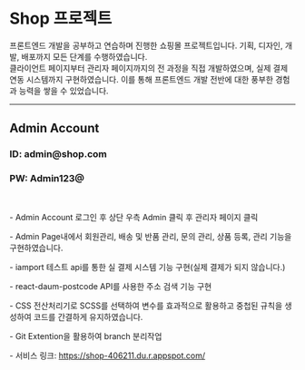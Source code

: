 <h1>Shop 프로젝트</h1>

<p>프론트엔드 개발을 공부하고 연습하며 진행한 쇼핑몰 프로젝트입니다. 기획, 디자인, 개발, 배포까지 모든 단계를 수행하였습니다.<br> 클라이언트 페이지부터 관리자 페이지까지의 전 과정을 직접 개발하였으며, 실제 결제 연동 시스템까지 구현하였습니다. 이를 통해 프론트엔드 개발 전반에 대한 풍부한 경험과 능력을 쌓을 수 있었습니다.</p>

<hr/>
<h2>Admin Account</h2>
<h3>ID: admin@shop.com</h3>
<h3>PW: Admin123@</h3>
<br>
<p>- Admin Account 로그인 후 상단 우측 Admin 클릭 후 관리자 페이지 클릭</p>
<p>- Admin Page내에서 회원관리, 배송 및 반품 관리, 문의 관리, 상품 등록, 관리 기능을 구현하였습니다.</p>
<p>- iamport 테스트 api를 통한 실 결제 시스템 기능 구현(실제 결제가 되지 않습니다.)</p>
<p>- react-daum-postcode API를 사용한 주소 검색 기능 구현</p>
<p>- CSS 전산처리기로 SCSS를 선택하여 변수를 효과적으로 활용하고 중첩된 규칙을 생성하여 코드를 간결하게 유지하였습니다.</p>
<p>- Git Extention을 활용하여 branch 분리작업</p>
<p>- 서비스 링크: <a href="https://shop-406211.du.r.appspot.com/"  target="_blank">https://shop-406211.du.r.appspot.com/</a></p>
